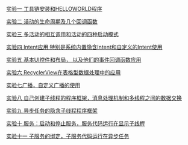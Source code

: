 [实验一 工具链安装和HELLOWORLD程序](https://github.com/csuhong/2017236114_Android/tree/master/%E5%AE%9E%E9%AA%8C%E4%B8%80%20HELLOWORLD/HelloWorld)

[实验二 活动的生命周期及几个回调函数](https://github.com/csuhong/2017236114_Android/tree/master/%E5%AE%9E%E9%AA%8C%E4%BA%8C%20%E6%B4%BB%E5%8A%A8%E7%9A%84%E7%94%9F%E5%91%BD%E5%91%A8%E6%9C%9F%E5%8F%8A%E5%87%A0%E4%B8%AA%E5%9B%9E%E8%B0%83%E5%87%BD%E6%95%B0%E7%9A%84%E4%BD%BF%E7%94%A8)

[实验三 多活动的相互调用和活动的四种启动模式](https://github.com/csuhong/2017236114_Android/tree/master/%E5%AE%9E%E9%AA%8C%E4%B8%89%20%E5%A4%9A%E6%B4%BB%E5%8A%A8%E7%9A%84%E7%9B%B8%E4%BA%92%E8%B0%83%E7%94%A8%E5%92%8C%E6%B4%BB%E5%8A%A8%E7%9A%84%E5%9B%9B%E7%A7%8D%E5%90%AF%E5%8A%A8%E6%A8%A1%E5%BC%8F)

[实验四 Intent应用 特别是系统内置隐含Intent和自定义的Intent使用](https://github.com/csuhong/2017236114_Android/tree/master/%E5%AE%9E%E9%AA%8C%E5%9B%9B%20Intent%E5%BA%94%E7%94%A8)

[实验五 基本UI控件和布局， 以及他们的事件回调函数应用](https://github.com/csuhong/2017236114_Android/tree/master/%E5%AE%9E%E9%AA%8C%E4%BA%94%20%E5%9F%BA%E6%9C%ACUI%E6%8E%A7%E4%BB%B6%E5%92%8C%E5%B8%83%E5%B1%80%EF%BC%8C%E4%BB%A5%E5%8F%8A%E4%BB%96%E4%BB%AC%E7%9A%84%E4%BA%8B%E4%BB%B6%E5%9B%9E%E8%B0%83%E5%87%BD%E6%95%B0%E5%BA%94%E7%94%A8)

[实验六 RecyclerView在表格型数据处理中的应用](https://github.com/csuhong/2017236114_Android/tree/master/%E5%AE%9E%E9%AA%8C%E5%85%AD%20recyclerView%E5%9C%A8%E8%A1%A8%E6%A0%BC%E5%9E%8B%E6%95%B0%E6%8D%AE%E5%A4%84%E7%90%86%E4%B8%AD%E7%9A%84%E5%BA%94%E7%94%A8)

[实验七广播，自定义广播的使用](https://github.com/csuhong/2017236114_Android/tree/master/%E5%AE%9E%E9%AA%8C%E4%B8%83%20%E5%B9%BF%E6%92%AD%EF%BC%8C%E8%87%AA%E5%AE%9A%E4%B9%89%E5%B9%BF%E6%92%AD%E7%9A%84%E4%BD%BF%E7%94%A8)

[实验八 自己创建子线程的程序框架，消息处理机制和多线程之间的数据交换](https://github.com/csuhong/2017236114_Android/tree/master/%E5%AE%9E%E9%AA%8C%E5%85%AB%20%E7%BA%BF%E7%A8%8B)

[实验九 异步任务的隐含子线程程序框架](https://github.com/csuhong/2017236114_Android/tree/master/%E5%AE%9E%E9%AA%8C%E4%B9%9D%20%E5%BC%82%E6%AD%A5%E4%BB%BB%E5%8A%A1%E7%9A%84%E9%9A%90%E5%90%AB%E5%AD%90%E7%BA%BF%E7%A8%8B)

[实验十 服务：启动和停止服务，服务代码运行在显示子线程]()

[实验十一 子服务的绑定，子服务代码运行在异步任务]()